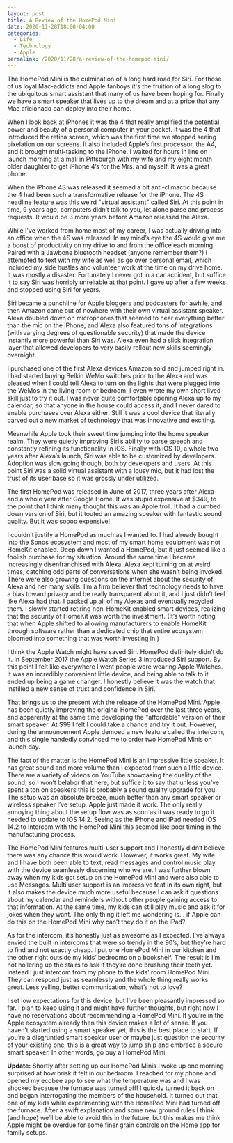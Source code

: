 ```yaml
---
layout: post
title: A Review of the HomePod Mini
date: 2020-11-28T18:00-04:00
categories:
  - Life
  - Technology
  - Apple
permalink: /2020/11/28/a-review-of-the-homepod-mini/
---
```


The HomePod Mini is the culmination of a long hard road for Siri. For those of us loyal Mac-addicts and Apple fanboys it's the fruition of a long slog to the ubiquitous smart assistant that many of us have been hoping for. Finally we have a smart speaker that lives up to the dream and at a price that any Mac aficionado can deploy into their home.

<!-- excerpt -->

When I look back at iPhones it was the 4 that really amplified the potential power and beauty of a personal computer in your pocket. It was the 4 that introduced the retina screen, which was the first time we stopped seeing pixelation on our screens. It also included Apple’s first processor, the A4, and it brought multi-tasking to the iPhone. I waited for hours in line on launch morning at a mall in Pittsburgh with my wife and my eight month older daughter to get iPhone 4’s for the Mrs. and myself. It was a great phone.

When the iPhone 4S was released it seemed a bit anti-climactic because the 4 had been such a transformative release for the iPhone. The 4S headline feature was this weird "virtual assistant" called Siri. At this point in time, 9 years ago, computers didn’t talk to you, let alone parse and process requests. It would be 3 more years before Amazon released the Alexa.

While I’ve worked from home most of my career, I was actually driving into an office when the 4S was released. In my mind’s eye the 4S would give me a boost of productivity on my drive to and from the office each morning. Paired with a Jawbone bluetooth headset (anyone remember them?) I attempted to text with my wife as well as go over personal email, which included my side hustles and volunteer work at the time on my drive home. It was mostly a disaster. Fortunately I never got in a car accident, but suffice it to say Siri was horribly unreliable at that point. I gave up after a few weeks and stopped using Siri for years.

Siri became a punchline for Apple bloggers and podcasters for awhile, and then Amazon came out of nowhere with their own virtual assistant speaker. Alexa doubled down on microphones that seemed to hear everything better than the mic on the iPhone, and Alexa also featured tons of integrations (with varying degrees of questionable security) that made the device instantly more powerful than Siri was. Alexa even had a slick integration layer that allowed developers to very easily rollout new skills seemingly overnight.

I purchased one of the first Alexa devices Amazon sold and jumped right in. I had started buying Belkin WeMo switches prior to the Alexa and was pleased when I could tell Alexa to turn on the lights that were plugged into the WeMos in the living room or bedroom. I even wrote my own short lived skill just to try it out. I was never quite comfortable opening Alexa up to my calendar, so that anyone in the house could access it, and I never dared to enable purchases over Alexa either. Still it was a cool device that literally carved out a new market of technology that was innovative and exciting.

Meanwhile Apple took their sweet time jumping into the home speaker realm. They were quietly improving Siri’s ability to parse speech and constantly refining its functionality in iOS. Finally with iOS 10, a whole two years after Alexa’s launch, Siri was able to be customized by developers. Adoption was slow going though, both by developers and users. At this point Siri was a solid virtual assistant with a lousy mic, but it had lost the trust of its user base so it was grossly under utilized.

The first HomePod was released in June of 2017, three years after Alexa and a whole year after Google Home. It was stupid expensive at $349, to the point that I think many thought this was an Apple troll. It had a dumbed down version of Siri, but it touted an amazing speaker with fantastic sound quality. But it was soooo expensive!

I couldn’t justify a HomePod as much as I wanted to. I had already bought into the Sonos ecosystem and most of my smart home equipment was not HomeKit enabled. Deep down I wanted a HomePod, but it just seemed like a foolish purchase for my situation. Around the same time I became increasingly disenfranchised with Alexa. Alexa kept turning on at weird times, catching odd parts of conversations when she wasn’t being invoked. There were also growing questions on the internet about the security of Alexa and her many skills. I’m a firm believer that technology needs to have a bias toward privacy and be really transparent about it, and I just didn’t feel like Alexa had that. I packed up all of my Alexas and eventually recycled them. I slowly started retiring non-HomeKit enabled smart devices, realizing that the security of HomeKit was worth the investment. (It’s worth noting that when Apple shifted to allowing manufacturers to enable HomeKit through software rather than a dedicated chip that entire ecosystem bloomed into something that was worth investing in.)

I think the Apple Watch might have saved Siri. HomePod definitely didn’t do it. In September 2017 the Apple Watch Series 3 introduced Siri support. By this point I felt like everywhere I went people were wearing Apple Watches. It was an incredibly convenient little device, and being able to talk to it ended up being a game changer. I honestly believe it was the watch that instilled a new sense of trust and confidence in Siri.

That brings us to the present with the release of the HomePod Mini. Apple has been quietly improving the original HomePod over the last three years, and apparently at the same time developing the "affordable" version of their smart speaker. At $99 I felt I could take a chance and try it out. However, during the announcement Apple demoed a new feature called the intercom, and this single handedly convinced me to order two HomePod Minis on launch day.

The fact of the matter is the HomePod Mini is an impressive little speaker. It has great sound and more volume than I expected from such a little device. There are a variety of videos on YouTube showcasing the quality of the sound, so I won’t belabor that here, but suffice it to say that unless you’ve spent a ton on speakers this is probably a sound quality upgrade for you. The setup was an absolute breeze, much better than any smart speaker or wireless speaker I’ve setup. Apple just made it work. The only really annoying thing about the setup flow was as soon as it was ready to go it needed to update to iOS 14.2. Seeing as the iPhone and iPad needed iOS 14.2 to intercom with the HomePod Mini this seemed like poor timing in the manufacturing process.

The HomePod Mini features multi-user support and I honestly didn’t believe there was any chance this would work. However, it works great. My wife and I have both been able to text, read messages and control music play with the device seamlessly discerning who we are. I was further blown away when my kids got setup on the HomePod Mini and were also able to use Messages. Multi user support is an impressive feat in its own right, but it also makes the device much more useful because I can ask it questions about my calendar and reminders without other people gaining access to that information. At the same time, my kids can still play music and ask it for jokes when they want. The only thing it left me wondering is… if Apple can do this on the HomePod Mini why can’t they do it on the iPad?

As for the intercom, it’s honestly just as awesome as I expected. I’ve always envied the built in intercoms that were so trendy in the 90’s, but they’re hard to find and not exactly cheap. I put one HomePod Mini in our kitchen and the other right outside my kids’ bedrooms on a bookshelf. The result is I’m not hollering up the stairs to ask if they’re done brushing their teeth yet. Instead I just intercom from my phone to the kids’ room HomePod Mini. They can respond just as seamlessly and the whole thing really works great. Less yelling, better communication, what’s not to love?

I set low expectations for this device, but I’ve been pleasantly impressed so far. I plan to keep using it and might have further thoughts, but right now I have no reservations about recommending a HomePod Mini. If you’re in the Apple ecosystem already then this device makes a lot of sense. If you haven’t started using a smart speaker yet, this is the best place to start. If you’re a disgruntled smart speaker user or maybe just question the security of your existing one, this is a great way to jump ship and embrace a secure smart speaker. In other words, go buy a HomePod Mini.

**Update:** Shortly after setting up our HomePod Minis I woke up one morning surprised at how brisk it felt in our bedroom. I reached for my phone and opened my ecobee app to see what the temperature was and I was shocked because the furnace was turned off! I quickly turned it back on and began interrogating the members of the household. It turned out that one of my kids while experimenting with the HomePod Mini had turned off the furnace. After a swift explanation and some new ground rules I think (and hope) we’ll be able to avoid this in the future, but this makes me think Apple might be overdue for some finer grain controls on the Home app for family setups.
